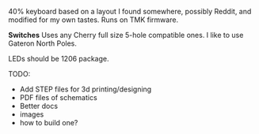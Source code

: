 40% keyboard based on a layout I found somewhere, possibly Reddit, and modified for my own tastes. Runs on TMK firmware.

**Switches**
Uses any Cherry full size 5-hole compatible ones. I like to use Gateron North Poles.

LEDs should be 1206 package.

TODO:
* Add STEP files for 3d printing/designing
* PDF files of schematics
* Better docs
* images
* how to build one?

